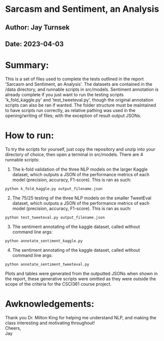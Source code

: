 # Sarcasm and Sentiment, an Analysis
## Author: Jay Turnsek
## Date: 2023-04-03
# Summary: 
This is a set of files used to complete the tests outlined in the report 'Sarcasm and Sentiment, an Analysis'.
The datasets are contained in the /data directory, and runnable scripts in src/models.
Sentiment annotation is already complete if you just want to run the testing scripts 'k_fold_kaggle.py' and 'test_tweeteval.py',
though the original annotation scripts can also be ran if wanted. The folder structure must be maintained to have scripts run correctly, as relative pathing was used in the opening/writing of files; with the exception of result output JSONs.
#
# How to run:
To try the scripts for yourself, just copy the repository and unzip into your directory of choice, then open a terminal in src/models. There are 4 runnable scripts:
1. The k-fold validation of the three NLP models on the larger Kaggle dataset, which outputs a JSON of the performance metrics of each model (precision, accuracy, F1-score). This is ran as such:
```
python k_fold_kaggle.py output_filename.json
```
2. The 75/25 testing of the three NLP models on the smaller TweetEval dataset, which outputs a JSON of the performance metrics of each model (precision, accuracy, F1-score). This is ran as such:
```
python test_tweeteval.py output_filename.json
```
3. The sentiment annotating of the kaggle dataset, called without command line args:
```
python annotate_sentiment_kaggle.py
```
4. The sentiment annotating of the kaggle dataset, called without command line args:
```
python annotate_sentiment_tweeteval.py
```
Plots and tables were generated from the outputted JSONs when shown in the report, these generative scripts were omitted as they were outside the scope of the criteria for the CSCI361 course project.

# Awknowledgements:
Thank you Dr. Milton King for helping me understand NLP, and making the class interesting and motivating throughout!  
Cheers,  
Jay  